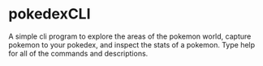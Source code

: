 # pokedexCLI

A simple cli program to explore the areas of the pokemon world, capture pokemon to your pokedex, and inspect the stats of a pokemon.
Type help for all of the commands and descriptions.
